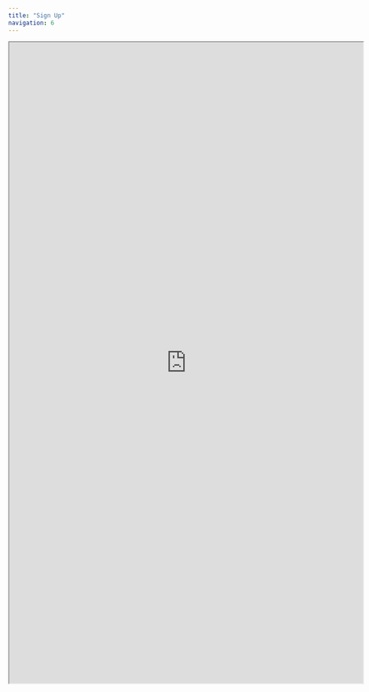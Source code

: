 ```yaml
---
title: "Sign Up"
navigation: 6
---
```


<iframe src="https://docs.google.com/forms/d/17NNvZM8NuZnj_rvAjzYJ-X4wRHk4l1uMaSF2wk3vxQA/viewform?embedded=true" width="718" height="1300" seamless>Loading...</iframe>
